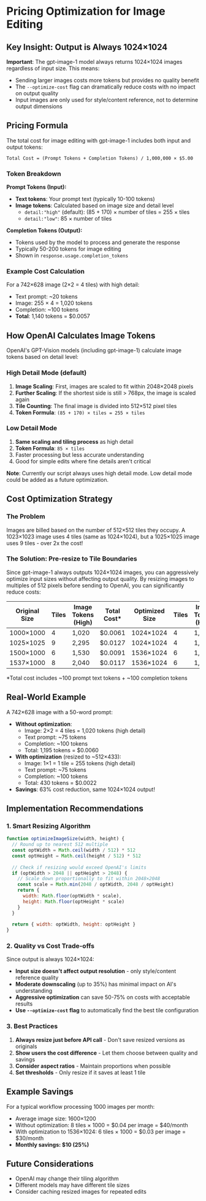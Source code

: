 # Pricing Optimization for Image Editing

## Key Insight: Output is Always 1024×1024

**Important**: The gpt-image-1 model always returns 1024×1024 images regardless of input size. This means:
- Sending larger images costs more tokens but provides no quality benefit
- The `--optimize-cost` flag can dramatically reduce costs with no impact on output quality
- Input images are only used for style/content reference, not to determine output dimensions

## Pricing Formula

The total cost for image editing with gpt-image-1 includes both input and output tokens:

```
Total Cost = (Prompt Tokens + Completion Tokens) / 1,000,000 × $5.00
```

### Token Breakdown

**Prompt Tokens (Input):**
- **Text tokens**: Your prompt text (typically 10-100 tokens)
- **Image tokens**: Calculated based on image size and detail level
  - `detail:"high"` (default): (85 + 170) × number of tiles = 255 × tiles
  - `detail:"low"`: 85 × number of tiles

**Completion Tokens (Output):**
- Tokens used by the model to process and generate the response
- Typically 50-200 tokens for image editing
- Shown in `response.usage.completion_tokens`

### Example Cost Calculation
For a 742×628 image (2×2 = 4 tiles) with high detail:
- Text prompt: ~20 tokens
- Image: 255 × 4 = 1,020 tokens  
- Completion: ~100 tokens
- **Total**: 1,140 tokens = $0.0057

## How OpenAI Calculates Image Tokens

OpenAI's GPT-Vision models (including gpt-image-1) calculate image tokens based on detail level:

### High Detail Mode (default)
1. **Image Scaling**: First, images are scaled to fit within 2048×2048 pixels
2. **Further Scaling**: If the shortest side is still > 768px, the image is scaled again
3. **Tile Counting**: The final image is divided into 512×512 pixel tiles
4. **Token Formula**: `(85 + 170) × tiles = 255 × tiles`

### Low Detail Mode
1. **Same scaling and tiling process** as high detail
2. **Token Formula**: `85 × tiles`
3. Faster processing but less accurate understanding
4. Good for simple edits where fine details aren't critical

**Note**: Currently our script always uses high detail mode. Low detail mode could be added as a future optimization.

## Cost Optimization Strategy

### The Problem
Images are billed based on the number of 512×512 tiles they occupy. A 1023×1023 image uses 4 tiles (same as 1024×1024), but a 1025×1025 image uses 9 tiles - over 2x the cost!

### The Solution: Pre-resize to Tile Boundaries

Since gpt-image-1 always outputs 1024×1024 images, you can aggressively optimize input sizes without affecting output quality. By resizing images to multiples of 512 pixels before sending to OpenAI, you can significantly reduce costs:

| Original Size | Tiles | Image Tokens (High) | Total Cost* | Optimized Size | Tiles | Image Tokens (High) | Total Cost* | Savings |
|--------------|-------|---------------------|-------------|----------------|-------|---------------------|-------------|---------|
| 1000×1000 | 4 | 1,020 | $0.0061 | 1024×1024 | 4 | 1,020 | $0.0061 | 0% |
| 1025×1025 | 9 | 2,295 | $0.0127 | 1024×1024 | 4 | 1,020 | $0.0061 | 52% |
| 1500×1000 | 6 | 1,530 | $0.0091 | 1536×1024 | 6 | 1,530 | $0.0091 | 0% |
| 1537×1000 | 8 | 2,040 | $0.0117 | 1536×1024 | 6 | 1,530 | $0.0091 | 22% |

*Total cost includes ~100 prompt text tokens + ~100 completion tokens

## Real-World Example

A 742×628 image with a 50-word prompt:
- **Without optimization**: 
  - Image: 2×2 = 4 tiles = 1,020 tokens (high detail)
  - Text prompt: ~75 tokens
  - Completion: ~100 tokens
  - Total: 1,195 tokens = $0.0060
- **With optimization** (resized to ~512×433): 
  - Image: 1×1 = 1 tile = 255 tokens (high detail)
  - Text prompt: ~75 tokens
  - Completion: ~100 tokens
  - Total: 430 tokens = $0.0022
- **Savings**: 63% cost reduction, same 1024×1024 output!

## Implementation Recommendations

### 1. Smart Resizing Algorithm
```javascript
function optimizeImageSize(width, height) {
  // Round up to nearest 512 multiple
  const optWidth = Math.ceil(width / 512) * 512
  const optHeight = Math.ceil(height / 512) * 512
  
  // Check if resizing would exceed OpenAI's limits
  if (optWidth > 2048 || optHeight > 2048) {
    // Scale down proportionally to fit within 2048×2048
    const scale = Math.min(2048 / optWidth, 2048 / optHeight)
    return {
      width: Math.floor(optWidth * scale),
      height: Math.floor(optHeight * scale)
    }
  }
  
  return { width: optWidth, height: optHeight }
}
```

### 2. Quality vs Cost Trade-offs

Since output is always 1024×1024:
- **Input size doesn't affect output resolution** - only style/content reference quality
- **Moderate downscaling** (up to 35%) has minimal impact on AI's understanding
- **Aggressive optimization** can save 50-75% on costs with acceptable results
- **Use `--optimize-cost` flag** to automatically find the best tile configuration

### 3. Best Practices

1. **Always resize just before API call** - Don't save resized versions as originals
2. **Show users the cost difference** - Let them choose between quality and savings
3. **Consider aspect ratios** - Maintain proportions when possible
4. **Set thresholds** - Only resize if it saves at least 1 tile

## Example Savings

For a typical workflow processing 1000 images per month:
- Average image size: 1600×1200
- Without optimization: 8 tiles × 1000 = $0.04 per image = $40/month
- With optimization to 1536×1024: 6 tiles × 1000 = $0.03 per image = $30/month
- **Monthly savings: $10 (25%)**

## Future Considerations

- OpenAI may change their tiling algorithm
- Different models may have different tile sizes
- Consider caching resized images for repeated edits